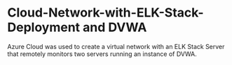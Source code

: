 # Cloud-Network-with-ELK-Stack-Deployment and DVWA
Azure Cloud was used to create a virtual network with an ELK Stack Server that remotely monitors two servers running an instance of DVWA.
